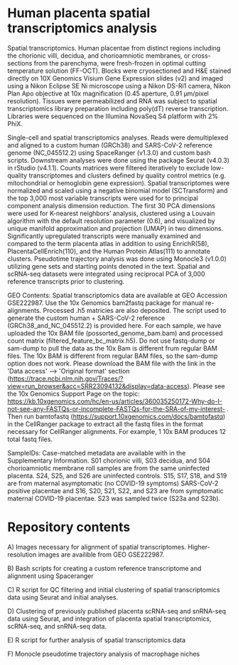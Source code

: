 # Human placenta spatial transcriptomics analysis

Spatial transcriptomics. Human placentae from distinct regions including the chorionic villi, decidua, and chorioamniotic membranes, or cross-sections from the parenchyma, were fresh-frozen in optimal cutting temperature solution (FF-OCT). Blocks were cryosectioned and H&E stained directly on 10X Genomics Visium Gene Expression slides (v2) and imaged using a Nikon Eclipse SE Ni microscope using a Nikon DS-Ri1 camera, Nikon Plan Apo objective at 10x magnification (0.45 aperture, 0.91 μm/pixel resolution). Tissues were permeabilized and RNA was subject to spatial transcriptomics library preparation including poly(dT) reverse transcription. Libraries were sequenced on the Illumina NovaSeq S4 platform with 2% PhiX. 
	
Single-cell and spatial transcriptomics analyses. Reads were demultiplexed and aligned to a custom human (GRCh38) and SARS-CoV-2 reference genome (NC_045512.2) using SpaceRanger (v1.3.0) and custom bash scripts. Downstream analyses were done using the package Seurat (v4.0.3) in rStudio (v4.1.1). Counts matrices were filtered iteratively to exclude low-quality transcriptomes and clusters defined by quality control metrics (e.g. mitochondrial or hemoglobin gene expression). Spatial transcriptomes were normalized and scaled using a negative binomial model (SCTransform) and the top 3,000 most variable transcripts were used for to principal component analysis dimension reduction. The first 30 PCA dimensions were used for K-nearest neighbors’ analysis, clustered using a Louvain algorithm with the default resolution parameter (0.6), and visualized by unique manifold approximation and projection (UMAP) in two dimensions. Significantly upregulated transcripts were manually examined and compared to the term placenta atlas in addition to using EnrichR(58), PlacentaCellEnrich(110), and the Human Protein Atlas(111) to annotate clusters. Pseudotime trajectory analysis was done using Monocle3 (v1.0.0) utilizing gene sets and starting points denoted in the text. Spatial and scRNA-seq datasets were integrated using reciprocal PCA of 3,000 reference transcripts prior to clustering.

GEO Contents: Spatial transcriptomics data are available at GEO Accession GSE222987. Use the 10x Genomics bam2fastq package for manual re-alignments. Processed .h5 matricies are also deposited. The script used to generate the custom human + SARS-CoV-2 reference (GRCh38_and_NC_045512.2) is provided here. For each sample, we have uploaded the 10x BAM file (possorted_genome_bam.bam) and processed count matrix (filtered_feature_bc_matrix.h5). Do not use fastq-dump or sam-dump to pull the data as the 10x Bam is different frum regular BAM files. The 10x BAM is different from regular BAM files, so the sam-dump option does not work. Please download the BAM file with the link in the 'Data access' --> 'Original format' section (https://trace.ncbi.nlm.nih.gov/Traces/?view=run_browser&acc=SRR23094132&display=data-access). Please see the 10x Genomics Support Page on the topic: https://kb.10xgenomics.com/hc/en-us/articles/360035250172-Why-do-I-not-see-any-FASTQs-or-incomplete-FASTQs-for-the-SRA-of-my-interest- . Then run bamtofastq (https://support.10xgenomics.com/docs/bamtofastq) in the CellRanger package to extract all the fastq files in the format necessary for CellRanger alignments. For example, 1 10x BAM produces 12 total fastq files. 

SampleIDs: Case-matched metadata are available with in the Supplementary Information. S01 chorionic villi, S03 decidua, and S04 chorioamniotic membrane roll samples are from the same uninfected placenta. S24, S25, and S26 are uninfected controls. S15, S17, S18, and S19 are from maternal asymptomatic (no COVID-19 symptoms) SARS-CoV-2 positive placentae and S16, S20, S21, S22, and S23 are from symptomatic maternal COVID-19 placentae. S23 was sampled twice (S23a and S23b).

# Repository contents
A) Images necessary for alignment of spatial transcriptomes. Higher-resolution images are availible from GEO GSE222987.

B) Bash scripts for creating a custom reference transcriptome and alignment using Spaceranger

C) R script for QC filtering and initial clustering of spatial transcriptomics data using Seurat and initial analyses.

D) Clustering of previously published placenta scRNA-seq and snRNA-seq data using Seurat, and integration of placenta spatial transcriptomics, scRNA-seq, and snRNA-seq data.

E) R script for further analysis of spatial transcriptomics data

F) Monocle pseudotime trajectory analysis of macrophage niches

